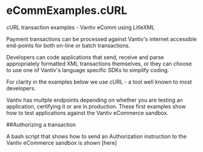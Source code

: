 # eCommExamples.cURL
cURL transaction examples - Vantiv eComm using LitleXML

Payment transactions can be processed against Vantiv's internet accessible end-points for both on-line or batch transactions.

Developers can code applications that send, receive and parse appropriately formatted XML transactions themselves, or they can choose to use one of Vantiv's language specific SDKs to simplify coding.

For clarity in the examples below we use cURL - a tool well known to most developers.

Vantiv has multple endpoints depending on whether you are testing an application, certifying it or are in production. These first examples show how to test applications against the Vantiv eCommerce sandbox.

##Authorizing a transaction

A bash script that shows how to send an Authorization instruction to the Vantiv eCommerce sandbox is shown [here]







